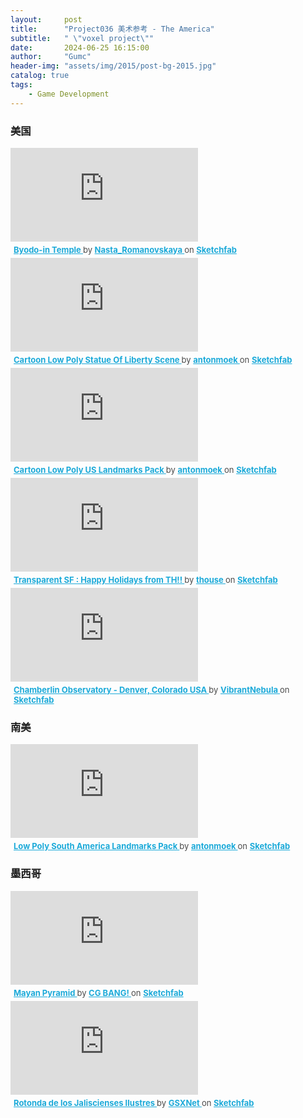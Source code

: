 ```yaml
---
layout:     post
title:      "Project036 美术参考 - The America"
subtitle:   " \"voxel project\""
date:       2024-06-25 16:15:00
author:     "Gumc"
header-img: "assets/img/2015/post-bg-2015.jpg"
catalog: true
tags:
    - Game Development
---
```



### 美国

<div class="sketchfab-embed-wrapper"> <iframe title="Byodo-in Temple" frameborder="0" allowfullscreen mozallowfullscreen="true" webkitallowfullscreen="true" allow="autoplay; fullscreen; xr-spatial-tracking" xr-spatial-tracking execution-while-out-of-viewport execution-while-not-rendered web-share src="https://sketchfab.com/models/8d44a6d4d6e74ddcb86aef937c08a352/embed"> </iframe> <p style="font-size: 13px; font-weight: normal; margin: 5px; color: #4A4A4A;"> <a href="https://sketchfab.com/3d-models/byodo-in-temple-8d44a6d4d6e74ddcb86aef937c08a352?utm_medium=embed&utm_campaign=share-popup&utm_content=8d44a6d4d6e74ddcb86aef937c08a352" target="_blank" rel="nofollow" style="font-weight: bold; color: #1CAAD9;"> Byodo-in Temple </a> by <a href="https://sketchfab.com/Nasta_Romanovskaya?utm_medium=embed&utm_campaign=share-popup&utm_content=8d44a6d4d6e74ddcb86aef937c08a352" target="_blank" rel="nofollow" style="font-weight: bold; color: #1CAAD9;"> Nasta_Romanovskaya </a> on <a href="https://sketchfab.com?utm_medium=embed&utm_campaign=share-popup&utm_content=8d44a6d4d6e74ddcb86aef937c08a352" target="_blank" rel="nofollow" style="font-weight: bold; color: #1CAAD9;">Sketchfab</a></p></div>

<div class="sketchfab-embed-wrapper"> <iframe title="Cartoon Low Poly Statue Of Liberty Scene" frameborder="0" allowfullscreen mozallowfullscreen="true" webkitallowfullscreen="true" allow="autoplay; fullscreen; xr-spatial-tracking" xr-spatial-tracking execution-while-out-of-viewport execution-while-not-rendered web-share src="https://sketchfab.com/models/8d1bccc8e44d4b0d9fb871ceff277884/embed"> </iframe> <p style="font-size: 13px; font-weight: normal; margin: 5px; color: #4A4A4A;"> <a href="https://sketchfab.com/3d-models/cartoon-low-poly-statue-of-liberty-scene-8d1bccc8e44d4b0d9fb871ceff277884?utm_medium=embed&utm_campaign=share-popup&utm_content=8d1bccc8e44d4b0d9fb871ceff277884" target="_blank" rel="nofollow" style="font-weight: bold; color: #1CAAD9;"> Cartoon Low Poly Statue Of Liberty Scene </a> by <a href="https://sketchfab.com/antonmoek?utm_medium=embed&utm_campaign=share-popup&utm_content=8d1bccc8e44d4b0d9fb871ceff277884" target="_blank" rel="nofollow" style="font-weight: bold; color: #1CAAD9;"> antonmoek </a> on <a href="https://sketchfab.com?utm_medium=embed&utm_campaign=share-popup&utm_content=8d1bccc8e44d4b0d9fb871ceff277884" target="_blank" rel="nofollow" style="font-weight: bold; color: #1CAAD9;">Sketchfab</a></p></div>

<div class="sketchfab-embed-wrapper"> <iframe title="Cartoon Low Poly US Landmarks Pack" frameborder="0" allowfullscreen mozallowfullscreen="true" webkitallowfullscreen="true" allow="autoplay; fullscreen; xr-spatial-tracking" xr-spatial-tracking execution-while-out-of-viewport execution-while-not-rendered web-share src="https://sketchfab.com/models/28b1a402359b4b68b4caf81913d0e55e/embed"> </iframe> <p style="font-size: 13px; font-weight: normal; margin: 5px; color: #4A4A4A;"> <a href="https://sketchfab.com/3d-models/cartoon-low-poly-us-landmarks-pack-28b1a402359b4b68b4caf81913d0e55e?utm_medium=embed&utm_campaign=share-popup&utm_content=28b1a402359b4b68b4caf81913d0e55e" target="_blank" rel="nofollow" style="font-weight: bold; color: #1CAAD9;"> Cartoon Low Poly US Landmarks Pack </a> by <a href="https://sketchfab.com/antonmoek?utm_medium=embed&utm_campaign=share-popup&utm_content=28b1a402359b4b68b4caf81913d0e55e" target="_blank" rel="nofollow" style="font-weight: bold; color: #1CAAD9;"> antonmoek </a> on <a href="https://sketchfab.com?utm_medium=embed&utm_campaign=share-popup&utm_content=28b1a402359b4b68b4caf81913d0e55e" target="_blank" rel="nofollow" style="font-weight: bold; color: #1CAAD9;">Sketchfab</a></p></div>

<div class="sketchfab-embed-wrapper"> <iframe title="Transparent SF : Happy Holidays from TH!!" frameborder="0" allowfullscreen mozallowfullscreen="true" webkitallowfullscreen="true" allow="autoplay; fullscreen; xr-spatial-tracking" xr-spatial-tracking execution-while-out-of-viewport execution-while-not-rendered web-share src="https://sketchfab.com/models/7f1a537a5a68427b878d0b581ad050a7/embed"> </iframe> <p style="font-size: 13px; font-weight: normal; margin: 5px; color: #4A4A4A;"> <a href="https://sketchfab.com/3d-models/transparent-sf-happy-holidays-from-th-7f1a537a5a68427b878d0b581ad050a7?utm_medium=embed&utm_campaign=share-popup&utm_content=7f1a537a5a68427b878d0b581ad050a7" target="_blank" rel="nofollow" style="font-weight: bold; color: #1CAAD9;"> Transparent SF : Happy Holidays from TH!! </a> by <a href="https://sketchfab.com/thouse?utm_medium=embed&utm_campaign=share-popup&utm_content=7f1a537a5a68427b878d0b581ad050a7" target="_blank" rel="nofollow" style="font-weight: bold; color: #1CAAD9;"> thouse </a> on <a href="https://sketchfab.com?utm_medium=embed&utm_campaign=share-popup&utm_content=7f1a537a5a68427b878d0b581ad050a7" target="_blank" rel="nofollow" style="font-weight: bold; color: #1CAAD9;">Sketchfab</a></p></div>

<div class="sketchfab-embed-wrapper"> <iframe title="Chamberlin Observatory - Denver, Colorado USA" frameborder="0" allowfullscreen mozallowfullscreen="true" webkitallowfullscreen="true" allow="autoplay; fullscreen; xr-spatial-tracking" xr-spatial-tracking execution-while-out-of-viewport execution-while-not-rendered web-share src="https://sketchfab.com/models/0b51dde4c1f74ffd8d121859275342a4/embed"> </iframe> <p style="font-size: 13px; font-weight: normal; margin: 5px; color: #4A4A4A;"> <a href="https://sketchfab.com/3d-models/chamberlin-observatory-denver-colorado-usa-0b51dde4c1f74ffd8d121859275342a4?utm_medium=embed&utm_campaign=share-popup&utm_content=0b51dde4c1f74ffd8d121859275342a4" target="_blank" rel="nofollow" style="font-weight: bold; color: #1CAAD9;"> Chamberlin Observatory - Denver, Colorado USA </a> by <a href="https://sketchfab.com/vibrantnebula?utm_medium=embed&utm_campaign=share-popup&utm_content=0b51dde4c1f74ffd8d121859275342a4" target="_blank" rel="nofollow" style="font-weight: bold; color: #1CAAD9;"> VibrantNebula </a> on <a href="https://sketchfab.com?utm_medium=embed&utm_campaign=share-popup&utm_content=0b51dde4c1f74ffd8d121859275342a4" target="_blank" rel="nofollow" style="font-weight: bold; color: #1CAAD9;">Sketchfab</a></p></div>

### 南美

<div class="sketchfab-embed-wrapper"> <iframe title="Low Poly South America Landmarks Pack" frameborder="0" allowfullscreen mozallowfullscreen="true" webkitallowfullscreen="true" allow="autoplay; fullscreen; xr-spatial-tracking" xr-spatial-tracking execution-while-out-of-viewport execution-while-not-rendered web-share src="https://sketchfab.com/models/bc2b96ebb4fe4619ab0ad67b91abcf42/embed"> </iframe> <p style="font-size: 13px; font-weight: normal; margin: 5px; color: #4A4A4A;"> <a href="https://sketchfab.com/3d-models/low-poly-south-america-landmarks-pack-bc2b96ebb4fe4619ab0ad67b91abcf42?utm_medium=embed&utm_campaign=share-popup&utm_content=bc2b96ebb4fe4619ab0ad67b91abcf42" target="_blank" rel="nofollow" style="font-weight: bold; color: #1CAAD9;"> Low Poly South America Landmarks Pack </a> by <a href="https://sketchfab.com/antonmoek?utm_medium=embed&utm_campaign=share-popup&utm_content=bc2b96ebb4fe4619ab0ad67b91abcf42" target="_blank" rel="nofollow" style="font-weight: bold; color: #1CAAD9;"> antonmoek </a> on <a href="https://sketchfab.com?utm_medium=embed&utm_campaign=share-popup&utm_content=bc2b96ebb4fe4619ab0ad67b91abcf42" target="_blank" rel="nofollow" style="font-weight: bold; color: #1CAAD9;">Sketchfab</a></p></div>

### 墨西哥

<div class="sketchfab-embed-wrapper"> <iframe title="Mayan Pyramid" frameborder="0" allowfullscreen mozallowfullscreen="true" webkitallowfullscreen="true" allow="autoplay; fullscreen; xr-spatial-tracking" xr-spatial-tracking execution-while-out-of-viewport execution-while-not-rendered web-share src="https://sketchfab.com/models/850f3439316d4cde9861d97fbff807aa/embed"> </iframe> <p style="font-size: 13px; font-weight: normal; margin: 5px; color: #4A4A4A;"> <a href="https://sketchfab.com/3d-models/mayan-pyramid-850f3439316d4cde9861d97fbff807aa?utm_medium=embed&utm_campaign=share-popup&utm_content=850f3439316d4cde9861d97fbff807aa" target="_blank" rel="nofollow" style="font-weight: bold; color: #1CAAD9;"> Mayan Pyramid </a> by <a href="https://sketchfab.com/CGbang?utm_medium=embed&utm_campaign=share-popup&utm_content=850f3439316d4cde9861d97fbff807aa" target="_blank" rel="nofollow" style="font-weight: bold; color: #1CAAD9;"> CG BANG! </a> on <a href="https://sketchfab.com?utm_medium=embed&utm_campaign=share-popup&utm_content=850f3439316d4cde9861d97fbff807aa" target="_blank" rel="nofollow" style="font-weight: bold; color: #1CAAD9;">Sketchfab</a></p></div>

<div class="sketchfab-embed-wrapper"> <iframe title="Rotonda de los Jaliscienses Ilustres" frameborder="0" allowfullscreen mozallowfullscreen="true" webkitallowfullscreen="true" allow="autoplay; fullscreen; xr-spatial-tracking" xr-spatial-tracking execution-while-out-of-viewport execution-while-not-rendered web-share src="https://sketchfab.com/models/adaed1b6257a4796907baa6668e1f470/embed"> </iframe> <p style="font-size: 13px; font-weight: normal; margin: 5px; color: #4A4A4A;"> <a href="https://sketchfab.com/3d-models/rotonda-de-los-jaliscienses-ilustres-adaed1b6257a4796907baa6668e1f470?utm_medium=embed&utm_campaign=share-popup&utm_content=adaed1b6257a4796907baa6668e1f470" target="_blank" rel="nofollow" style="font-weight: bold; color: #1CAAD9;"> Rotonda de los Jaliscienses Ilustres </a> by <a href="https://sketchfab.com/gsxn?utm_medium=embed&utm_campaign=share-popup&utm_content=adaed1b6257a4796907baa6668e1f470" target="_blank" rel="nofollow" style="font-weight: bold; color: #1CAAD9;"> GSXNet </a> on <a href="https://sketchfab.com?utm_medium=embed&utm_campaign=share-popup&utm_content=adaed1b6257a4796907baa6668e1f470" target="_blank" rel="nofollow" style="font-weight: bold; color: #1CAAD9;">Sketchfab</a></p></div>
